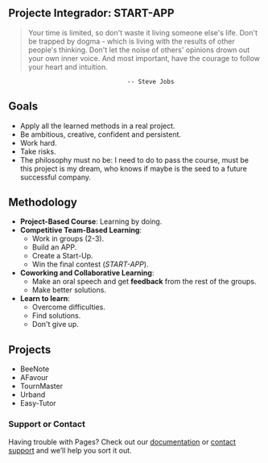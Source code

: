 ## Projecte Integrador: START-APP

> Your time is limited, so don't waste it living someone else's life. Don't be trapped by dogma - which is living with the results of other people's thinking. Don't let the noise of others' opinions drown out your own inner voice. And most important, have the courage to follow your heart and intuition.

                                     -- Steve Jobs
                                     
                                     
 Goals
------

* Apply all the learned methods in a real project.
* Be ambitious, creative, confident and persistent.
* Work hard.
* Take risks.
* The philosophy must no be: I need to do to pass the course, must be this project is my dream, who knows if maybe is the seed to a future successful company.

Methodology
-----------

* **Project-Based Course**: Learning by doing.
* **Competitive Team-Based Learning**:
  * Work in groups (2-3).
  * Build an APP.
  * Create a Start-Up.
  * Win the final contest (*START-APP*).
* **Coworking and Collaborative Learning**:
  * Make an oral speech and get **feedback** from the rest of the groups.
  * Make better solutions.
* **Learn to learn**:
  * Overcome difficulties.
  * Find solutions.
  * Don't give up.

Projects
----------

- BeeNote
- AFavour
- TournMaster
- Urband
- Easy-Tutor

### Support or Contact

Having trouble with Pages? Check out our [documentation](https://help.github.com/categories/github-pages-basics/) or [contact support](https://github.com/contact) and we’ll help you sort it out.

